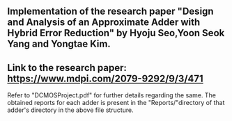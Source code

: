 Implementation of the research paper "Design and Analysis of an Approximate Adder with Hybrid Error Reduction" by Hyoju Seo,Yoon Seok Yang and Yongtae Kim.
------
Link to the research paper: https://www.mdpi.com/2079-9292/9/3/471
------
Refer to "DCMOSProject.pdf" for further details regarding the same.
The obtained reports for each adder is present in the "Reports/"directory of that adder's directory in the above file structure.
